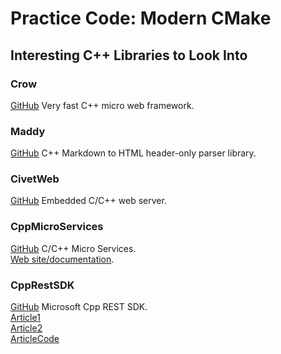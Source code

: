 # Practice Code: Modern CMake

## Interesting C++ Libraries to Look Into
### Crow
[GitHub](https://github.com/ipkn/crow) Very fast C++ micro web framework.

### Maddy
[GitHub](https://github.com/progsource/maddy) C++ Markdown to HTML header-only parser library.

### CivetWeb
[GitHub](https://github.com/civetweb/civetweb) Embedded C/C++ web server.

### CppMicroServices
[GitHub](https://github.com/CppMicroServices/CppMicroServices) C/C++ Micro Services.<br/>
[Web site/documentation](http://cppmicroservices.org/).

### CppRestSDK
[GitHub](https://github.com/Microsoft/cpprestsdk) Microsoft Cpp REST SDK.<br/>
[Article1](https://medium.com/audelabs/modern-c-micro-service-implementation-rest-api-b499ffeaf898)<br/>
[Article2](https://medium.com/audelabs/modern-c-micro-serivce-rest-api-part-ii-7be067440ca8)<br/>
[ArticleCode](https://github.com/ivanmejiarocha/micro-service)<br/>